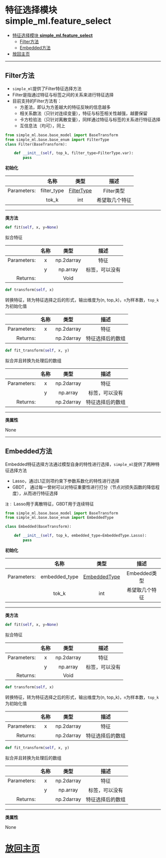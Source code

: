 
# 特征选择模块 **simple_ml.feature_select**


- [特征选择模块 **simple_ml.feature_select**](#%E7%89%B9%E5%BE%81%E9%80%89%E6%8B%A9%E6%A8%A1%E5%9D%97-simplemlfeatureselect)
    - [Filter方法](#filter%E6%96%B9%E6%B3%95)
    - [Embedded方法](#embedded%E6%96%B9%E6%B3%95)
- [放回主页](#%E6%94%BE%E5%9B%9E%E4%B8%BB%E9%A1%B5)

* * *

## Filter方法

- `simple_ml`提供了Filter特征选择方法
- Filter是指通过特征与标签之间的关系来进行特征选择
- 目前支持的Filter方法有：
  - 方差法，即认为方差越大的特征反映的信息越多
  - 相关系数法（只针对连续变量），特征与标签相关性越强，越要保留
  - 卡方检验法（只针对离散变量），同样通过特征与标签的关系进行特征选择
  - 互信息法（均可），同上


```python
from simple_ml.base.base_model import BaseTransform
from simple_ml.base.base_enum import FilterType
class Filter(BaseTransform):

    def __init__(self, top_k, filter_type=FilterType.var):
        pass
```

**初始化**

|             |    名称     |                类型                |     描述      |
|------------:|:-----------:|:----------------------------------:|:-------------:|
| Parameters: | filter_type | [FilterType](../structure/enum.md) |  Filter类型   |
|             |    tok_k    |                int                 | 希望取几个特征 |


* * *

**类方法**

```python
def fit(self, x, y=None)
```

拟合特征

|             | 名称 |    类型     |     描述      |
|------------:|:----:|:----------:|:------------:|
| Parameters: |  x   | np.2darray |     特征      |
|             |  y   |  np.array  | 标签，可以没有 |
|    Returns: |      |    Void    |              |




```python
def transform(self, x)
```

转换特征，转为特征选择之后的形式，输出维度为(n, top_k)，`n`为样本数，`top_k`为初始化值

|             | 名称 |    类型     |      描述       |
|------------:|:----:|:----------:|:--------------:|
| Parameters: |  x   | np.2darray |      特征       |
|    Returns: |      | np.2darray | 特征选择后的数组 |


```python
def fit_transform(self, x, y)
```

拟合并且转换为处理后的数组


|             | 名称 |    类型     |      描述       |
|------------:|:----:|:----------:|:--------------:|
| Parameters: |  x   | np.2darray |      特征       |
|             |  y   |  np.array  | 标签，可以没有 |
|    Returns: |      | np.2darray | 特征选择后的数组 |


* * *

**类属性**

None

* * *

## Embedded方法

Embedded特征选择方法通过模型自身的特性进行选择，`simple_ml`提供了两种特征选择方法
- Lasso，通过L1正则项约束下参数系数化的特性进行选择
- GBDT， 通过每一曾树可以对特征重要性进行打分（节点对损失函数的降低程度），从而进行特征选择

`注：` Lasso用于离散特征，GBDT用于连续特征


```python
from simple_ml.base.base_model import BaseTransform
from simple_ml.base.base_enum import EmbeddedType

class Embedded(BaseTransform):

    def __init__(self, top_k, embedded_type=EmbeddedType.Lasso):
        pass    
```



**初始化**

|             |    名称     |                类型                |     描述      |
|------------:|:-----------:|:----------------------------------:|:-------------:|
| Parameters: | embedded_type | [EmbeddedType](../structure/enum.md) |  Embedded类型   |
|             |    tok_k    |                int                 | 希望取几个特征 |


* * *

**类方法**

```python
def fit(self, x, y=None)
```

拟合特征

|             | 名称 |    类型     |     描述      |
|------------:|:----:|:----------:|:------------:|
| Parameters: |  x   | np.2darray |     特征      |
|             |  y   |  np.array  | 标签，可以没有 |
|    Returns: |      |    Void    |              |




```python
def transform(self, x)
```

转换特征，转为特征选择之后的形式，输出维度为(n, top_k)，`n`为样本数，`top_k`为初始化值

|             | 名称 |    类型     |      描述       |
|------------:|:----:|:----------:|:--------------:|
| Parameters: |  x   | np.2darray |      特征       |
|    Returns: |      | np.2darray | 特征选择后的数组 |


```python
def fit_transform(self, x, y)
```

拟合并且转换为处理后的数组


|             | 名称 |    类型     |      描述       |
|------------:|:----:|:----------:|:--------------:|
| Parameters: |  x   | np.2darray |      特征       |
|             |  y   |  np.array  | 标签，可以没有 |
|    Returns: |      | np.2darray | 特征选择后的数组 |


* * *

**类属性**

None

# [放回主页](../index.md)